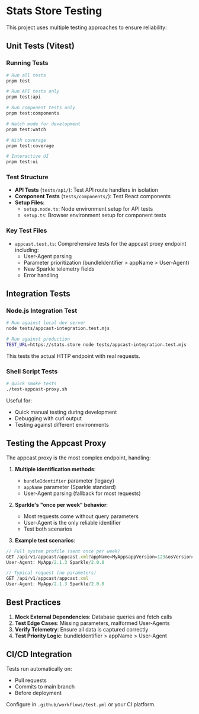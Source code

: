 # Stats Store Testing

This project uses multiple testing approaches to ensure reliability:

## Unit Tests (Vitest)

### Running Tests

```bash
# Run all tests
pnpm test

# Run API tests only
pnpm test:api

# Run component tests only
pnpm test:components

# Watch mode for development
pnpm test:watch

# With coverage
pnpm test:coverage

# Interactive UI
pnpm test:ui
```

### Test Structure

- **API Tests** (`tests/api/`): Test API route handlers in isolation
- **Component Tests** (`tests/components/`): Test React components
- **Setup Files**:
  - `setup.node.ts`: Node environment setup for API tests
  - `setup.ts`: Browser environment setup for component tests

### Key Test Files

- `appcast.test.ts`: Comprehensive tests for the appcast proxy endpoint including:
  - User-Agent parsing
  - Parameter prioritization (bundleIdentifier > appName > User-Agent)
  - New Sparkle telemetry fields
  - Error handling

## Integration Tests

### Node.js Integration Test

```bash
# Run against local dev server
node tests/appcast-integration.test.mjs

# Run against production
TEST_URL=https://stats.store node tests/appcast-integration.test.mjs
```

This tests the actual HTTP endpoint with real requests.

### Shell Script Tests

```bash
# Quick smoke tests
./test-appcast-proxy.sh
```

Useful for:

- Quick manual testing during development
- Debugging with curl output
- Testing against different environments

## Testing the Appcast Proxy

The appcast proxy is the most complex endpoint, handling:

1. **Multiple identification methods**:

   - `bundleIdentifier` parameter (legacy)
   - `appName` parameter (Sparkle standard)
   - User-Agent parsing (fallback for most requests)

2. **Sparkle's "once per week" behavior**:

   - Most requests come without query parameters
   - User-Agent is the only reliable identifier
   - Test both scenarios

3. **Example test scenarios**:

```javascript
// Full system profile (sent once per week)
GET /api/v1/appcast/appcast.xml?appName=MyApp&appVersion=123&osVersion=14.0&cpu64bit=1...
User-Agent: MyApp/2.1.3 Sparkle/2.0.0

// Typical request (no parameters)
GET /api/v1/appcast/appcast.xml
User-Agent: MyApp/2.1.3 Sparkle/2.0.0
```

## Best Practices

1. **Mock External Dependencies**: Database queries and fetch calls
2. **Test Edge Cases**: Missing parameters, malformed User-Agents
3. **Verify Telemetry**: Ensure all data is captured correctly
4. **Test Priority Logic**: bundleIdentifier > appName > User-Agent

## CI/CD Integration

Tests run automatically on:

- Pull requests
- Commits to main branch
- Before deployment

Configure in `.github/workflows/test.yml` or your CI platform.
